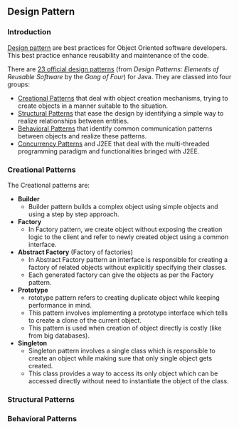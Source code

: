 ## Design Pattern

### Introduction
[Design pattern](http://abrillant.developpez.com/tutoriel/java/design/pattern/introduction/) are best practices for Object Oriented software developers. This best practice enhance reusability and maintenance of the code.

There are [23 official design patterns](https://www.tutorialspoint.com/design_pattern/design_pattern_overview.htm) (from _Design Patterns: Elements of Reusable Software_ by the _Gang of Four_) for Java. They are classed into four groups:

- 	[Creational Patterns](https://en.wikipedia.org/wiki/Creational_pattern) that deal with object creation mechanisms, trying to create objects in a manner suitable to the situation.
- 	[Structural Patterns](https://en.wikipedia.org/wiki/Structural_pattern) that ease the design by identifying a simple way to realize relationships between entities.
- 	[Behavioral Patterns](https://en.wikipedia.org/wiki/Behavioral_pattern) that identify common communication patterns between objects and realize these patterns.
- 	[Concurrency Patterns](https://en.wikipedia.org/wiki/Concurrency_pattern) and J2EE that deal with the multi-threaded programming paradigm and functionalities bringed with J2EE.

### Creational Patterns

The Creational patterns are:

- **Builder**
	- Builder pattern builds a complex object using simple objects and using a step by step approach.
- **Factory**
	- In Factory pattern, we create object without exposing the creation logic to the client and refer to newly created object using a common interface.
- **Abstract Factory** (Factory of factories)
	- In Abstract Factory pattern an interface is responsible for creating a factory of related objects without explicitly specifying their classes.
	- Each generated factory can give the objects as per the Factory pattern.
- **Prototype**
	- rototype pattern refers to creating duplicate object while keeping performance in mind.
    - This pattern involves implementing a prototype interface which tells to create a clone of the current object.
    - This pattern is used when creation of object directly is costly (like from big databases).
- **Singleton**
	- Singleton pattern involves a single class which is responsible to create an object while making sure that only single object gets created.
    - This class provides a way to access its only object which can be accessed directly without need to instantiate the object of the class.

### Structural Patterns

### Behavioral Patterns
